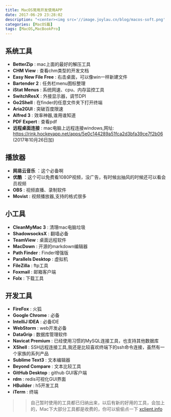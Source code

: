 ```yaml
---
title: MacOS常用开发使用APP
date: 2017-06-29 23:28:02
description: "<center><img src='//image.joylau.cn/blog/macos-soft.png' alt='MacOS-Soft'></center><br>记录一下自己常用的APP，以防不时之需"
categories: [MacOS篇]
tags: [MacOS,MacBookPro]
---
```


<!-- more -->

## 系统工具
- **BetterZip** : mac上面的最好的解压工具
- **CHM View** : 查看chm类型的开发文档
- **Easy New File Free** : 右击桌面，可以像win一样新建文件
- **Bartender 2** : 任务栏menu图标整理
- **iStat Menus** : 系统网速、cpu、内存监控工具
- **SwitchResX** : 外接显示器，调节DPI
- **Go2Shell** : 在finder的任意文件夹下打开终端
- **Aria2GUI** : 突破百度限速
- **Alfred 3** : 效率神器,谁用谁知道
- **PDF Expert** : 查看pdf
- **远程桌面连接** : mac电脑上远程连接windows,网址: https://rink.hockeyapp.net/apps/5e0c144289a51fca2d3bfa39ce7f2b06 (2017年10月26日加)

## 播放器
- **网易云音乐** ：这个必备啊
- **优酷** ：这个可以免费看1080P视频，没广告，有时候出抽风的时候还可以看会员视频
- **OBS** : 视频直播、录制软件
- **Movist** : 视频播放器,支持的格式很多


## 小工具
- **CleanMyMac 3** : 清理mac电脑垃圾
- **ShadowsocksX** : 翻墙必备
- **TeamView** : 桌面远程软件
- **MacDown** : 开源的markdown编辑器
- **Path Finder** : Finder增强版
- **Parallels Desktop** : 虚拟机
- **FileZilla** : ftp工具
- **Foxmail** : 邮箱客户端
- **Folx** : 下载工具


## 开发工具
- **FireFox** : 火狐
- **Google Chrome** : 必备
- **IntelliJ IDEA** : 必备IDE
- **WebStorm** : web开发必备
- **DataGrip** : 数据库管理软件
- **Navicat Premium** : 已经使用习惯的MySQL连接工具，也支持其他数据库
- **XShell** : SSH远程连接工具,我还是比较喜欢终端下的ssh命令连接，虽然有一个家族的系列产品
- **Sublime Text3** : 文本编辑器
- **Beyond Compare** : 文本比较工具
- **GitHub Desktop** : github GUI客户端
- **rdm** : redis可视化GUI界面
- **HBuilder** : h5开发工具
- **iTerm** : 终端


>> 自己暂时使用的工具都已归纳出来，以后有新的好用的工具，会加上的，Mac下大部分工具都是收费的，你可以偷偷点一下 [xclient.info](http://xclient.info/s/)